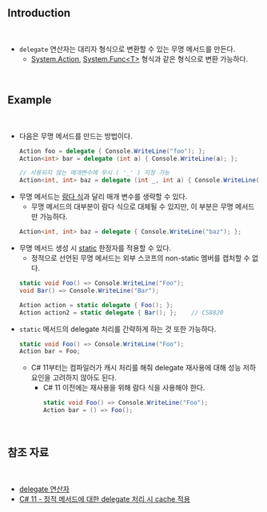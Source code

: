 ## Introduction

<br>

- `delegate` 연산자는 대리자 형식으로 변환할 수 있는 무명 메서드를 만든다.
  - [System.Action](https://learn.microsoft.com/ko-kr/dotnet/api/system.action?view=net-8.0), [System.Func\<T>](https://learn.microsoft.com/ko-kr/dotnet/api/system.func-1?view=net-8.0) 형식과 같은 형식으로 변환 가능하다.

<br>

## Example

<br>

- 다음은 무명 메서드를 만드는 방법이다.
    ```cs
    Action foo = delegate { Console.WriteLine("foo"); };
    Action<int> bar = delegate (int a) { Console.WriteLine(a); };

    // 사용되지 않는 매개변수에 무시 ( '_' ) 지정 가능
    Action<int, int> baz = delegate (int _, int a) { Console.WriteLine(a); };
    ```
- 무명 메서드는 [람다 식](https://learn.microsoft.com/ko-kr/dotnet/csharp/language-reference/operators/lambda-expressions)과 달리 매개 변수를 생략할 수 있다.
    - 무명 메서드의 대부분이 람다 식으로 대체될 수 있지만, 이 부분은 무명 메서드만 가능하다.
    ```cs
    Action<int, int> baz = delegate { Console.WriteLine("baz"); };
    ```
- 무명 메서드 생성 시 [static](https://peponi-paradise.tistory.com/entry/C-Language-Static) 한정자를 적용할 수 있다.
    - 정적으로 선언된 무명 메서드는 외부 스코프의 non-static 멤버를 캡처할 수 없다.
    ```cs
    static void Foo() => Console.WriteLine("Foo");
    void Bar() => Console.WriteLine("Bar");

    Action action = static delegate { Foo(); };
    Action action2 = static delegate { Bar(); };    // CS8820
    ```
-  `static` 메서드의 delegate 처리를 간략하게 하는 것 또한 가능하다.
    ```cs
    static void Foo() => Console.WriteLine("Foo");
    Action bar = Foo;
    ```
    - C# 11부터는 컴파일러가 캐시 처리를 해줘 delegate 재사용에 대해 성능 저하 요인을 고려하지 않아도 된다.
        - C# 11 이전에는 재사용을 위해 람다 식을 사용해야 한다.
            ```cs
            static void Foo() => Console.WriteLine("Foo");
            Action bar = () => Foo();
            ```

<br>

## 참조 자료

<br>

- [delegate 연산자](https://learn.microsoft.com/ko-kr/dotnet/csharp/language-reference/operators/delegate-operator)
- [C# 11 - 정적 메서드에 대한 delegate 처리 시 cache 적용](https://www.sysnet.pe.kr/2/0/13126?pageno=12)